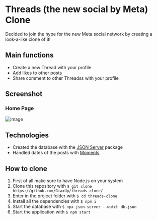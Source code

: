 # Threads (the new social by Meta) Clone

Decided to join the hype for the new Meta social network by creating a look-a-like clone of it!

## Main functions
* Create a new Thread with your profile
* Add likes to other posts
* Share comment to other Threadss with your profile

## Screenshot
### Home Page
![image](https://github.com/GiaxUp/threads-clone/assets/40038797/c9049c6d-e39a-4c26-abc7-d94850fa7ef0)

## Technologies
* Created the database with the [JSON Server](https://www.npmjs.com/package/json-server) package
* Handled dates of the posts with [Moments](https://www.npmjs.com/package/moment)

## How to clone
1. First of all make sure to have Node.js on your system
2. Clone this repository with `$ git clone https://github.com/GiaxUp/threads-clone/`
3. Enter in the project folder with `$ cd threads-clone`
4. Install all the dependencies with `$ npm i`
5. Start the database with `$ npx json-server --watch db.json`
5. Start the application with `$ npm start` 
